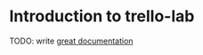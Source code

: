 # Introduction to trello-lab

TODO: write [great documentation](http://jacobian.org/writing/great-documentation/what-to-write/)
